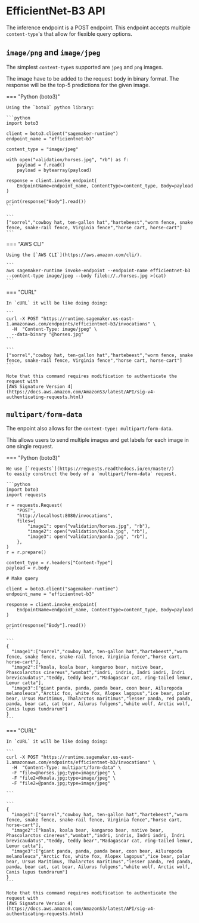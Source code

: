 # EfficientNet-B3 API

The inference endpoint is a POST endpoint.
This endpoint accepts multiple `content-type`'s that allow for flexible query options.

## `image/png` and `image/jpeg`

The simplest `content-type`s supported are `jpeg` and `png` images.

The image have to be added to the request body in binary format. The response will be the top-5
predictions for the given image.


=== "Python (boto3)"

    Using the `boto3` python library:

    ```python
    import boto3

    client = boto3.client("sagemaker-runtime")
    endpoint_name = "efficientnet-b3"

    content_type = "image/jpeg"

    with open("validation/horses.jpg", "rb") as f:
        payload = f.read()
        payload = bytearray(payload)

    response = client.invoke_endpoint(
        EndpointName=endpoint_name, ContentType=content_type, Body=payload
    )

    print(response["Body"].read())
    ```

    ```
    ["sorrel","cowboy hat, ten-gallon hat","hartebeest","worm fence, snake fence, snake-rail fence, Virginia fence","horse cart, horse-cart"]
    ```

=== "AWS CLI"

    Using the [`AWS CLI`](https://aws.amazon.com/cli/).

    ```
    aws sagemaker-runtime invoke-endpoint --endpoint-name efficientnet-b3 --content-type image/jpeg --body fileb://./horses.jpg >(cat)
    ```

=== "CURL"

    In `cURL` it will be like doing doing:

    ```
    curl -X POST "https://runtime.sagemaker.us-east-1.amazonaws.com/endpoints/efficientnet-b3/invocations" \
      -H  "Content-Type: image/jpeg" \
      --data-binary "@horses.jpg"
    ```

    ```
    ["sorrel","cowboy hat, ten-gallon hat","hartebeest","worm fence, snake fence, snake-rail fence, Virginia fence","horse cart, horse-cart"]
    ```

    Note that this command requires modification to authenticate the request with
    [AWS Signature Version 4](https://docs.aws.amazon.com/AmazonS3/latest/API/sig-v4-authenticating-requests.html)


## `multipart/form-data`

The enpoint also allows for the `content-type: multipart/form-data`.

This allows users to send multiple images and get labels for each image in one single request.

=== "Python (boto3)"

    We use [`requests`](https://requests.readthedocs.io/en/master/)
    to easily construct the body of a `multipart/form-data` request.

    ```python
    import boto3
    import requests

    r = requests.Request(
        "POST",
        "http://localhost:8080/invocations",
        files={
            "image1": open("validation/horses.jpg", "rb"),
            "image2": open("validation/koala.jpg", "rb"),
            "image3": open("validation/panda.jpg", "rb"),
        },
    )
    r = r.prepare()

    content_type = r.headers["Content-Type"]
    payload = r.body

    # Make query

    client = boto3.client("sagemaker-runtime")
    endpoint_name = "efficientnet-b3"

    response = client.invoke_endpoint(
        EndpointName=endpoint_name, ContentType=content_type, Body=payload
    )

    print(response["Body"].read())
    ```

    ```
    {
      "image1":["sorrel","cowboy hat, ten-gallon hat","hartebeest","worm fence, snake fence, snake-rail fence, Virginia fence","horse cart, horse-cart"],
      "image2":["koala, koala bear, kangaroo bear, native bear, Phascolarctos cinereus","wombat","indri, indris, Indri indri, Indri brevicaudatus","teddy, teddy bear","Madagascar cat, ring-tailed lemur, Lemur catta"],
      "image3":["giant panda, panda, panda bear, coon bear, Ailuropoda melanoleuca","Arctic fox, white fox, Alopex lagopus","ice bear, polar bear, Ursus Maritimus, Thalarctos maritimus","lesser panda, red panda, panda, bear cat, cat bear, Ailurus fulgens","white wolf, Arctic wolf, Canis lupus tundrarum"]
    }
    ```

=== "CURL"

    In `cURL` it will be like doing doing:

    ```
    curl -X POST "https://runtime.sagemaker.us-east-1.amazonaws.com/endpoints/efficientnet-b3/invocations" \
      -H  "Content-Type: multipart/form-data" \
      -F "file=@horses.jpg;type=image/jpeg" \
      -F "file2=@koala.jpg;type=image/jpeg" \
      -F "file2=@panda.jpg;type=image/jpeg"

    ```

    ```
    {
      "image1":["sorrel","cowboy hat, ten-gallon hat","hartebeest","worm fence, snake fence, snake-rail fence, Virginia fence","horse cart, horse-cart"],
      "image2":["koala, koala bear, kangaroo bear, native bear, Phascolarctos cinereus","wombat","indri, indris, Indri indri, Indri brevicaudatus","teddy, teddy bear","Madagascar cat, ring-tailed lemur, Lemur catta"],
      "image3":["giant panda, panda, panda bear, coon bear, Ailuropoda melanoleuca","Arctic fox, white fox, Alopex lagopus","ice bear, polar bear, Ursus Maritimus, Thalarctos maritimus","lesser panda, red panda, panda, bear cat, cat bear, Ailurus fulgens","white wolf, Arctic wolf, Canis lupus tundrarum"]
    }
    ```

    Note that this command requires modification to authenticate the request with
    [AWS Signature Version 4](https://docs.aws.amazon.com/AmazonS3/latest/API/sig-v4-authenticating-requests.html)

